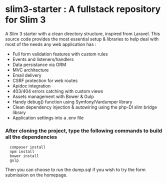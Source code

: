 # slim3-starter : A fullstack repository for Slim 3

A Slim 3 starter with a clean directory structure, inspired from Laravel. 
This source code provides the most essential setup & libraries to help deal with most of the needs any web application has : 
- Full form validation features with custom rules
- Events and listeners/handlers
- Data persistance via ORM
- MVC architecture
- Email delivery
- CSRF protection for web routes
- Apidoc integration 
- 403/404 errors catching with custom views
- Assets management with Bower & Gulp
- Handy debug() function using Symfony/Vardumper library
- Clean dependency injection & autowiring using the php-DI slim bridge library
- Application settings into a .env file

### After cloning the project, type the following commands to build all the dependencies 

      composer install
      npm install
      bower install
      gulp
      
Then you can choose to run the dump.sql if you wish to try the form submission on the homepage.

